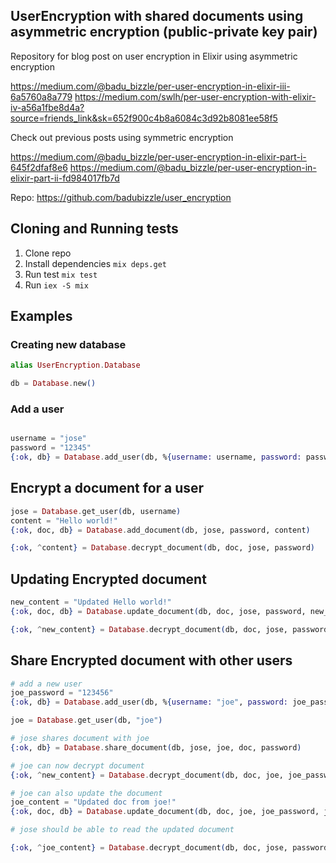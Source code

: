 ## UserEncryption with shared documents using asymmetric encryption (public-private key pair)

Repository for blog post on user encryption in Elixir using asymmetric encryption

https://medium.com/@badu_bizzle/per-user-encryption-in-elixir-iii-6a5760a8a779
https://medium.com/swlh/per-user-encryption-with-elixir-iv-a56a1fbe8d4a?source=friends_link&sk=652f900c4b8a6084c3d92b8081ee58f5


Check out previous posts using symmetric encryption

https://medium.com/@badu_bizzle/per-user-encryption-in-elixir-part-i-645f2dfaf8e6
https://medium.com/@badu_bizzle/per-user-encryption-in-elixir-part-ii-fd984017fb7d

Repo: https://github.com/badubizzle/user_encryption

## Cloning and Running tests

1. Clone repo
2. Install dependencies `mix deps.get`
3. Run test `mix test`
4. Run `iex -S mix`

## Examples

### Creating new database

```elixir
alias UserEncryption.Database

db = Database.new()
```

### Add a user

```elixir

username = "jose"
password = "12345"
{:ok, db} = Database.add_user(db, %{username: username, password: password})
```

## Encrypt a document for a user

```elixir
jose = Database.get_user(db, username)
content = "Hello world!"
{:ok, doc, db} = Database.add_document(db, jose, password, content)

{:ok, ^content} = Database.decrypt_document(db, doc, jose, password)

```

## Updating Encrypted document

```elixir
new_content = "Updated Hello world!"
{:ok, doc, db} = Database.update_document(db, doc, jose, password, new_content)

{:ok, ^new_content} = Database.decrypt_document(db, doc, jose, password)

```

## Share Encrypted document with other users

```elixir
# add a new user
joe_password = "123456"
{:ok, db} = Database.add_user(db, %{username: "joe", password: joe_password})

joe = Database.get_user(db, "joe")

# jose shares document with joe
{:ok, db} = Database.share_document(db, jose, joe, doc, password)

# joe can now decrypt document
{:ok, ^new_content} = Database.decrypt_document(db, doc, joe, joe_password)

# joe can also update the document
joe_content = "Updated doc from joe!"
{:ok, doc, db} = Database.update_document(db, doc, joe, joe_password, joe_content)

# jose should be able to read the updated document

{:ok, ^joe_content} = Database.decrypt_document(db, doc, jose, password)
```

